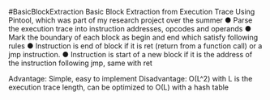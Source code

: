 #BasicBlockExtraction
Basic Block Extraction from Execution Trace Using Pintool, which was part of my research project over the summer
● Parse the execution trace into instruction addresses,
opcodes and operands
● Mark the boundary of each block as begin and end which
satisfy following rules
● Instruction is end of block if it is ret (return from a function
call) or a jmp instruction.
● Instruction is start of a new block if it is the address of the
instruction following jmp, same with ret

Advantage: Simple, easy to implement
Disadvantage: O(L^2) with L is the execution trace length, can be optimized to O(L) with a hash table

